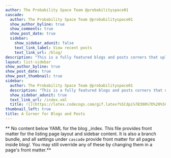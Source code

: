 ```yaml
---
author: The Probability Space Team @probabilityspace01
cascade:
  author: The Probability Space Team @probabilityspace01
  show_author_byline: true
  show_comments: true
  show_post_date: true
  sidebar:
    show_sidebar_adunit: false
    text_link_label: View recent posts
    text_link_url: /blog/
description: "This is a fully featured blogs and posts corners that uplifts and showcases innovative ideas, concepts and writings concerned to Probability and Statistics."
layout: list-sidebar
show_author_byline: true
show_post_date: true
show_post_thumbnail: true
sidebar:
  author: The Probability Space Team @probabilityspace01
  description: "This is a fully featured blogs and posts corners that uplifts and showcases innovative ideas, concepts and writings concerned to Probability and Statistics."
  show_sidebar_adunit: true
  text_link_url: /index.xml
  title: ![](https://latex.codecogs.com/gif.latex?%5Cdpi%7B300%7D%20%5Csmall%20%5Csigma) Field
thumbnail_left: true
title: A Corner for Blogs and Posts
---
```


** No content below YAML for the blog _index. This file provides front matter for the listing page layout and sidebar content. It is also a branch bundle, and all settings under `cascade` provide front matter for all pages inside blog/. You may still override any of these by changing them in a page's front matter.**
